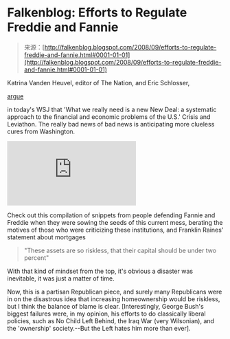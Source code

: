 <!--yml
category: 未分类
date: 2024-05-12 22:55:16
-->

# Falkenblog: Efforts to Regulate Freddie and Fannie

> 来源：[http://falkenblog.blogspot.com/2008/09/efforts-to-regulate-freddie-and-fannie.html#0001-01-01](http://falkenblog.blogspot.com/2008/09/efforts-to-regulate-freddie-and-fannie.html#0001-01-01)

Katrina Vanden Heuvel, editor of The Nation, and Eric Schlosser,

[argue](http://online.wsj.com/article/SB122246953790280655.html)

in today's WSJ that 'What we really need is a new New Deal: a systematic approach to the financial and economic problems of the U.S.' Crisis and Leviathon. The really bad news of bad news is anticipating more clueless cures from Washington.

<param name="movie" value="http://www.youtube.com/v/3p1Wc2NFa3w&amp;hl=en&amp;fs=1&amp;color1=0x2b405b&amp;color2=0x6b8ab6&amp;border=1"><param name="allowFullScreen" value="true"><embed src="http://www.youtube.com/v/3p1Wc2NFa3w&amp;hl=en&amp;fs=1&amp;color1=0x2b405b&amp;color2=0x6b8ab6&amp;border=1" type="application/x-shockwave-flash" allowfullscreen="true">

Check out this compilation of snippets from people defending Fannie and Freddie when they were sowing the seeds of this current mess, berating the motives of those who were criticizing these institutions, and Franklin Raines' statement about mortgages

> "These assets are so riskless, that their capital should be under two percent"

With that kind of mindset from the top, it's obvious a disaster was inevitable, it was just a matter of time.

Now, this is a partisan Republican piece, and surely many Republicans were in on the disastrous idea that increasing homeownership would be riskless, but I think the balance of blame is clear. [Interestingly, George Bush's biggest failures were, in my opinion, his efforts to do classically liberal policies, such as No Child Left Behind, the Iraq War (very Wilsonian), and the 'ownership' society.--But the Left hates him more than ever].
